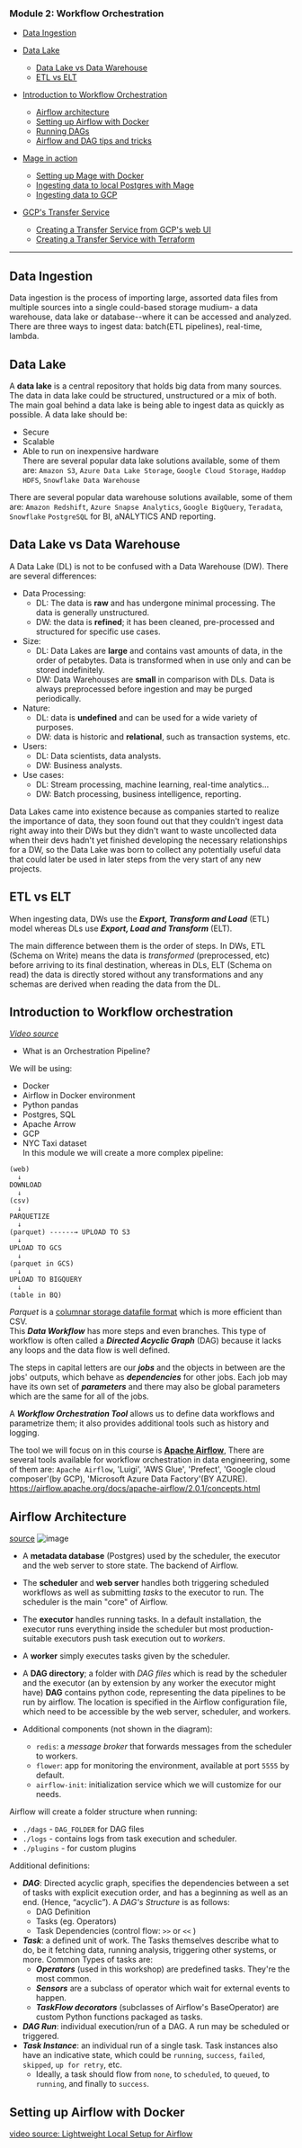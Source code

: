 ### Module 2: Workflow Orchestration   
- [Data Ingestion](#data-ingestion)
- [Data Lake](#data-lake)
  - [Data Lake vs Data Warehouse](#data-lake-vs-data-warehouse)
  - [ETL vs ELT](#etl-vs-elt)

- [Introduction to Workflow Orchestration](#introduction-to-workflow-orchestration)
  - [Airflow architecture](#airflow-architecture)
  - [Setting up Airflow with Docker](#setting-up-airflow-with-docker)
  - [Running DAGs](#running-dags)
  - [Airflow and DAG tips and tricks](#airflow-and-dag-tips-and-tricks)
- [Mage in action](#mage-in-action)
  - [Setting up Mage with Docker](#setting-up-mage-with-docker)
  - [Ingesting data to local Postgres with Mage](#ingesting-data-to-local-postgres-with-mage)
  - [Ingesting data to GCP](#ingesting-data-to-gcp)
- [GCP's Transfer Service](#gcps-transfer-service)
  - [Creating a Transfer Service from GCP's web UI](#creating-a-transfer-service-from-gcps-web-ui)
  - [Creating a Transfer Service with Terraform](#creating-a-transfer-service-with-terraform)
______
## Data Ingestion
Data ingestion is the process of importing large, assorted data files from multiple sources into a single could-based storage mudium- a data warehouse, data lake or database--where it can be accessed and analyzed.  
There are three ways to ingest data: batch(ETL pipelines), real-time, lambda.
## Data Lake

A **data lake** is a central repository that holds big data from many sources.  
The data in data lake could be structured, unstructured or a mix of both.  
The main goal behind a data lake is being able to ingest data as quickly as possible. A data lake should be: 
+ Secure
+ Scalable
+ Able to run on inexpensive hardware   
There are several popular data lake solutions available, some of them are:
`Amazon S3`, `Azure Data Lake Storage`, `Google Cloud Storage`, `Haddop HDFS`, `Snowflake Data Warehouse`   

There are several popular data warehouse solutions available, some of them are:
`Amazon Redshift`, `Azure Snapse Analytics`, `Google BigQuery`, `Teradata`, `Snowflake` `PostgreSQL` for BI, aNALYTICS AND reporting.   

## Data Lake vs Data Warehouse

A Data Lake (DL) is not to be confused with a Data Warehouse (DW). There are several differences:

* Data Processing:
  * DL: The data is **raw** and has undergone minimal processing. The data is generally unstructured.
  * DW: the data is **refined**; it has been cleaned, pre-processed and structured for specific use cases.
* Size:
  * DL: Data Lakes are **large** and contains vast amounts of data, in the order of petabytes. Data is transformed when in use only and can be stored indefinitely.
  * DW: Data Warehouses are **small** in comparison with DLs. Data is always preprocessed before ingestion and may be purged periodically.
* Nature:
  * DL: data is **undefined** and can be used for a wide variety of purposes.
  * DW: data is historic and **relational**, such as transaction systems, etc.
* Users:
  * DL: Data scientists, data analysts.
  * DW: Business analysts.
* Use cases:
  * DL: Stream processing, machine learning, real-time analytics...
  * DW: Batch processing, business intelligence, reporting.

Data Lakes came into existence because as companies started to realize the importance of data, they soon found out that they couldn't ingest data right away into their DWs but they didn't want to waste uncollected data when their devs hadn't yet finished developing the necessary relationships for a DW, so the Data Lake was born to collect any potentially useful data that could later be used in later steps from the very start of any new projects.

## ETL vs ELT

When ingesting data, DWs use the ***Export, Transform and Load*** (ETL) model whereas DLs use ***Export, Load and Transform*** (ELT).

The main difference between them is the order of steps. In DWs, ETL (Schema on Write) means the data is _transformed_ (preprocessed, etc) before arriving to its final destination, whereas in DLs, ELT (Schema on read) the data is directly stored without any transformations and any schemas are derived when reading the data from the DL.
## Introduction to Workflow orchestration 
_[Video source](https://www.youtube.com/watch?v=0yK7LXwYeD0&list=PL3MmuxUbc_hJed7dXYoJw8DoCuVHhGEQb&index=17)_
- What is an Orchestration Pipeline? 

We will be using:
+ Docker
+ Airflow in Docker environment
+ Python pandas
+ Postgres, SQL
+ Apache Arrow
+ GCP
+ NYC Taxi dataset   
In this module we will create a more complex pipeline:
```
(web)
  ↓
DOWNLOAD
  ↓
(csv)
  ↓
PARQUETIZE
  ↓
(parquet) ------→ UPLOAD TO S3
  ↓
UPLOAD TO GCS
  ↓
(parquet in GCS)
  ↓
UPLOAD TO BIGQUERY
  ↓
(table in BQ)
```
_Parquet_ is a [columnar storage datafile format](https://parquet.apache.org/) which is more efficient than CSV.  
This ***Data Workflow*** has more steps and even branches. This type of workflow is often called a ***Directed Acyclic Graph*** (DAG) because it lacks any loops and the data flow is well defined.

The steps in capital letters are our ***jobs*** and the objects in between are the jobs' outputs, which behave as ***dependencies*** for other jobs. Each job may have its own set of ***parameters*** and there may also be global parameters which are the same for all of the jobs.

A ***Workflow Orchestration Tool*** allows us to define data workflows and parametrize them; it also provides additional tools such as history and logging.

The tool we will focus on in this course is **[Apache Airflow](https://airflow.apache.org/)**, There are several tools available for workflow orchestration in data engineering, some of them are:
`Apache Airflow`, 'Luigi', 'AWS Glue', 'Prefect', 'Google cloud composer'(by GCP), 'Microsoft Azure Data Factory'(BY AZURE).   
   https://airflow.apache.org/docs/apache-airflow/2.0.1/concepts.html

## Airflow Architecture
[source](https://airflow.apache.org/docs/apache-airflow/2.0.1/concepts.html)
![image](https://airflow.apache.org/docs/apache-airflow/2.0.1/_images/arch-diag-basic.png)
* A **metadata database** (Postgres) used by the scheduler, the executor and the web server to store state. The backend of Airflow.
* The **scheduler** and **web server** handles both triggering scheduled workflows as well as submitting _tasks_ to the executor to run. The scheduler is the main "core" of Airflow.
* The **executor** handles running tasks. In a default installation, the executor runs everything inside the scheduler but most production-suitable executors push task execution out to _workers_.
* A **worker** simply executes tasks given by the scheduler.
* A **DAG directory**; a folder with _DAG files_ which is read by the scheduler and the executor (an by extension by any worker the executor might have) **DAG** contains python code, representing the data pipelines to be run by  airflow. The location is specified in the Airflow configuration file, which need to be accessible by the web server, scheduler, and workers.

* Additional components (not shown in the diagram):
  * `redis`: a _message broker_ that forwards messages from the scheduler to workers.
  * `flower`: app for monitoring the environment, available at port `5555` by default.
  * `airflow-init`: initialization service which we will customize for our needs.

Airflow will create a folder structure when running:
* `./dags` - `DAG_FOLDER` for DAG files
* `./logs` - contains logs from task execution and scheduler.
* `./plugins` - for custom plugins

Additional definitions:
* ***DAG***: Directed acyclic graph, specifies the dependencies between a set of tasks with explicit execution order, and has a beginning as well as an end. (Hence, “acyclic”). A _DAG's Structure_ is as follows:
  * DAG Definition
  * Tasks (eg. Operators)
  * Task Dependencies (control flow: `>>` or `<<` )  
* ***Task***: a defined unit of work. The Tasks themselves describe what to do, be it fetching data, running analysis, triggering other systems, or more. Common Types of tasks are:
  * ***Operators*** (used in this workshop) are predefined tasks. They're the most common.
  * ***Sensors*** are a subclass of operator which wait for external events to happen.
  * ***TaskFlow decorators*** (subclasses of Airflow's BaseOperator) are custom Python functions packaged as tasks.
* ***DAG Run***: individual execution/run of a DAG. A run may be scheduled or triggered.
* ***Task Instance***: an individual run of a single task. Task instances also have an indicative state, which could be `running`, `success`, `failed`, `skipped`, `up for retry`, etc.
    * Ideally, a task should flow from `none`, to `scheduled`, to `queued`, to `running`, and finally to `success`.
## Setting up Airflow with Docker
[video source: Lightweight Local Setup for Airflow](https://www.youtube.com/watch?v=A1p5LQ0zzaQ&list=PL3MmuxUbc_hJed7dXYoJw8DoCuVHhGEQb&index=24)
